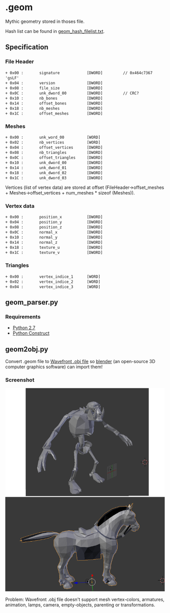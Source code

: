 # .geom

Mythic geometry stored in thoses file.

Hash list can be found in [geom_hash_filelist.txt](geom_hash_filelist.txt).

## Specification

### File Header 

    + 0x00 :       signature            [DWORD]         // 0x464c7367 'gsLF'
    + 0x04 :       version              [DWORD]
    + 0x08 :       file_size            [DWORD]
    + 0x0C :       unk_dword_00         [DWORD]         // CRC?
    + 0x10 :       nb_bones             [DWORD]
    + 0x14 :       offset_bones         [DWORD]
    + 0x18 :       nb_meshes            [DWORD]
    + 0x1C :       offset_meshes        [DWORD]
    
### Meshes

    + 0x00 :       unk_word_00          [WORD]
    + 0x02 :       nb_vertices          [WORD]
    + 0x04 :       offset_vertices      [DWORD]
    + 0x08 :       nb_triangles         [DWORD]
    + 0x0C :       offset_triangles     [DWORD]
    + 0x10 :       unk_dword_00         [DWORD]
    + 0x14 :       unk_dword_01         [DWORD]
    + 0x18 :       unk_dword_02         [DWORD]
    + 0x1C :       unk_dword_03         [DWORD]
    
Vertices (list of vertex data) are stored at offset (FileHeader->offset_meshes + Meshes->offset_vertices + num_meshes * sizeof (Meshes)).

### Vertex data
    
    + 0x00 :       position_x           [DWORD]
    + 0x04 :       position_y           [DWORD]
    + 0x08 :       position_z           [DWORD]
    + 0x0C :       normal_x             [DWORD]
    + 0x10 :       normal_y             [DWORD]
    + 0x14 :       normal_z             [DWORD]
    + 0x18 :       texture_u            [DWORD]
    + 0x1C :       texture_v            [DWORD]

### Triangles

    + 0x00 :       vertex_indice_1      [WORD]
    + 0x02 :       vertex_indice_2      [WORD]
    + 0x04 :       vertex_indice_3      [WORD]
    
## geom_parser.py    
    
### Requirements    
    
* [Python 2.7][python_2_7]
* [Python Construct][python_construct]    
    
## geom2obj.py

Convert .geom file to [Wavefront .obj file][wavefront] so
[blender][blender_software] (an open-source 3D computer graphics software) can import 
them!

### Screenshot

![result/result_geom2obj.png][1]

Problem: Wavefront .obj file doesn't support mesh vertex-colors, armatures, 
animation, lamps, camera, empty-objects, parenting or transformations.

[1]:result/result_geom2obj.png
[wavefront]: http://en.wikipedia.org/wiki/Wavefront_.obj_file
[blender_software]: http://www.blender.org/
[python_2_7]: http://www.python.org/getit/
[python_construct]: https://pypi.python.org/pypi/construct
